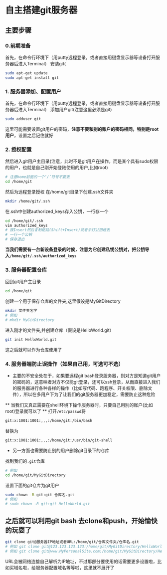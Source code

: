 
# 自主搭建git服务器

## 主要步骤

### 0.前期准备
首先，在命令行环境下（用putty远程登录，或者直接用键盘显示器等设备打开服务器后进入Terminal）
安装git(
```bash
sudo apt-get update
sudo apt-get install git
```

### 1. 服务器添加、配置用户
首先，在命令行环境下（用putty远程登录，或者直接用键盘显示器等设备打开服务器后进入Terminal）
添加用户git(注意这里必须是git)
```bash
sudo adduser git
```
这里可能需要设置git用户的密码，**注意不要和别的账户的密码相同，特别是root用户**，设置之后记住就好
### 2. 授权配置
然后进入git用户主目录(注意，此时不是git用户在操作，而是某个具有sudo权限的用户，也就是自己刚开始登陆使用的用户,比如root)
```bash
# 注意home前面的一个‘/’符号不要丢
cd /home/git
```

然后为远程登录授权
在/home/git目录下创建.ssh文件夹
```bash
mkdir /home/git/.ssh
```
在.ssh中创建authorized_keys存入公钥，一行存一个
```bash
cd /home/git/.ssh
vim authorized_keys
# 按Insert然后复制粘贴(Shift+Insert)或者手打公钥进去
# 一行一个公钥
# 保存退出
```
**当我们需要有一台新设备登录的时候，注意为它创建私钥公钥对，把公钥导入```/home/git/.ssh/authorized_keys```**
### 3. 服务器配置仓库
回到git用户主目录
```bash
cd /home/git
```
创建一个用于保存仓库的文件夹,这里假设是MyGitDirectory
```bash
mkdir 文件夹名字
# 例如
# mkdir MyGitDirectory
```
进入刚才的文件夹,并创建仓库（假设是HelloWorld.git）
```bash
git init HelloWorld.git
```
这之后就可以作为仓库使用了
### 4. 服务器端防止误操作（如果自己用，可选可不选）
* 主要的不安全处在于，如果要远程git bash登录服务器，则对方是知道git用户的密码的，这意味者对方不仅能git登录，还可以ssh登录，从而直接进入我们的服务器进行各种各样的操作（比如写代码、跑程序、开关权限、删除文件），所以在多用户下为了让我们的git服务器更加稳定，需要防止这种危险

** 当我们又真正需要在shell环境下操作服务器时，只要自己用别的账户(比如root)登录就可以了  **
打开```/etc/passwd```将
```bash
git:x:1001:1001:,,,:/home/git:/bin/bash
```
替换为
```bash
git:x:1001:1001:,,,:/home/git:/usr/bin/git-shell
```

* 另一方面也需要防止别的用户删除git目录下的仓库

找到我们的```.git```仓库
```bash
# 例如
cd /home/git/MyGitDirectory
```
设置下面的git仓库为git用户
```bash
sudo chown -R git:git 仓库名.git
# 例如
# sudo chown -R git:git HelloWorld.git
```
## 之后就可以利用git bash 去clone和push，开始愉快的玩耍了
```bash
git clone git@服务器IP地址或者URL:/home/git/仓库文件夹/仓库名.git
# 例如 git clone git@123.123.123.123:/home/git/MyGitDirectory/HelloWorld.git
# 例如 git clone git@www.MyPersonalSite.com:/home/git/MyGitDirectory/HelloWorld.git
```
URL会被网络连接自己解析为IP地址，不过那部分要使用的话需要更多设置啦，比如买域名啦，给服务器配置域名等等啦，这里就不展开了
